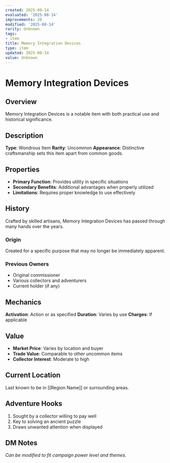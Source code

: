```yaml
---
created: 2025-08-14
evaluated: '2025-08-14'
improvements: 20
modified: '2025-08-14'
rarity: Unknown
tags:
- item
title: Memory Integration Devices
type: item
updated: 2025-08-14
value: Unknown
---
```


# Memory Integration Devices

## Overview
Memory Integration Devices is a notable item with both practical use and historical significance.

## Description
**Type**: Wondrous Item
**Rarity**: Uncommon
**Appearance**: Distinctive craftsmanship sets this item apart from common goods.

## Properties
- **Primary Function**: Provides utility in specific situations
- **Secondary Benefits**: Additional advantages when properly utilized
- **Limitations**: Requires proper knowledge to use effectively

## History
Crafted by skilled artisans, Memory Integration Devices has passed through many hands over the years.

### Origin
Created for a specific purpose that may no longer be immediately apparent.

### Previous Owners
- Original commissioner
- Various collectors and adventurers
- Current holder (if any)

## Mechanics
**Activation**: Action or as specified
**Duration**: Varies by use
**Charges**: If applicable

## Value
- **Market Price**: Varies by location and buyer
- **Trade Value**: Comparable to other uncommon items
- **Collector Interest**: Moderate to high

## Current Location
Last known to be in [[Region Name]] or surrounding areas.

## Adventure Hooks
1. Sought by a collector willing to pay well
2. Key to solving an ancient puzzle
3. Draws unwanted attention when displayed

## DM Notes
*Can be modified to fit campaign power level and themes.*
